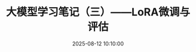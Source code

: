 ---
title: 大模型学习笔记（三）——LoRA微调与评估
date: 2025-08-12 10:10:00
categories: [笔记, LLM]
tags: [LLM, LoRA, SFT, PEFT, 数据准备, 评估, 误差分析]
series: 大模型学习笔记
---